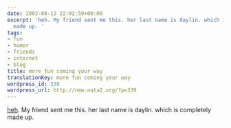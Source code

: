```yaml
---
date: 2002-08-12 22:02:59+00:00
excerpt: 'heh. My friend sent me this. her last name is daylin. which is completely
  made up. '
tags:
- fun
- humor
- friends
- internet
- blog
title: more fun coming your way
translationKey: more fun coming your way
wordpress_id: 339
wordpress_url: http://new.nata2.org/?p=339
---
```


<a href="http://homestarrunner.com">heh</a>. My friend sent me this. her last name is daylin. which is completely made up.